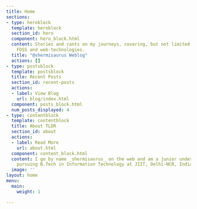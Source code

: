 ```yaml
---
title: Home
sections:
- type: heroblock
  template: heroblock
  section_id: hero
  component: hero_block.html
  content: Stories and rants on my journeys, covering, but not limited to, Linux,
    FOSS and web-technologies.
  title: "@shermisaurus Weblog"
  actions: []
- type: postsblock
  template: postsblock
  title: Recent Posts
  section_id: recent-posts
  actions:
  - label: View Blog
    url: blog/index.html
  component: posts_block.html
  num_posts_displayed: 4
- type: contentblock
  template: contentblock
  title: About TLDR
  section_id: about
  actions:
  - label: Read More
    url: about.html
  component: content_block.html
  content: I go by name _shermisaurus_ on the web and am a junior undergrad student
    pursuing B.Tech in Information Technology at JIIT, Delhi-NCR, India.
  image: ''
layout: home
menu:
  main:
    weight: 1

---
```

